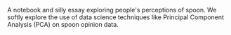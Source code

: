 A notebook and silly essay exploring people's perceptions of spoon. We softly explore the use of data science techniques like Principal Component Analysis (PCA) on spoon opinion data.
